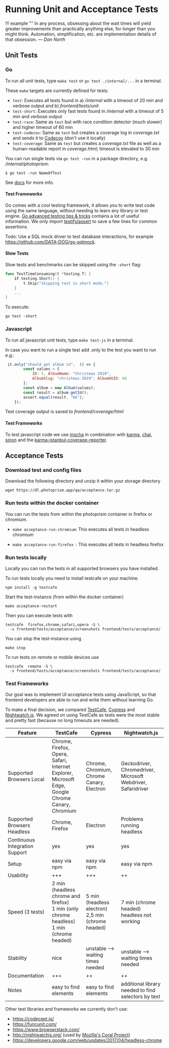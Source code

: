 # Running Unit and Acceptance Tests

!!! example ""
    In any process, obsessing about the wait times will yield greater improvements than practically anything else, for longer than you might think. Automation, simplification, etc. are implementation details of that obsession. — <cite>Dan North</cite>

## Unit Tests ##
### Go ###
To run all unit tests, type `make test` or `go test ./internal/...` in a terminal.

These `make` targets are currently defined for tests:

- `test`: Executes all tests found in a) */internal* with a timeout of 20 min and verbose output and b) *frontend/tests/unit*
- `test-short`: Executes only fast tests found in */internal* with a timeout of 5 min and verbose output
- `test-race`: Same as `test` but with race condition detector (much slower) and higher timeout of 60 min
- `test-codecov`: Same as `test` but creates a coverage log in *coverage.txt* and sends it to [Codecov](https://codecov.io/gh/photoprism/photoprism) (don't use it locally)
- `test-coverage`: Same as `test` but creates a *coverage.txt* file as well as a human-readable report in *coverage.html*; timeout is elevated to 30 min

You can run single tests via `go test -run` in a package directory, e.g. */internal/photoprism*:

```
$ go test -run NameOfTest
```

See [docs](https://golang.org/pkg/testing/#hdr-Subtests_and_Sub_benchmarks) for more info.

#### Test Frameworks ####

Go comes with a cool testing framework, it allows you to write test code using the same language, without needing to learn any library or test engine. [Go advanced testing tips & tricks](https://medium.com/@povilasve/go-advanced-tips-tricks-a872503ac859) contains a lot of useful information. We only import [testify/assert](https://github.com/stretchr/testify/tree/master/assert) to save a few lines for common assertions.

Todo: Use a SQL mock driver to test database interactions, for example https://github.com/DATA-DOG/go-sqlmock.

#### Slow Tests ###

Slow tests and benchmarks can be skipped using the `-short` flag:

```go
func TestTimeConsuming(t *testing.T) {
    if testing.Short() {
        t.Skip("skipping test in short mode.")
    }
    ...
}
```

To execute:

```
go test -short
```
### Javascript ###
To run all javascript unit tests, type `make test-js` in a terminal.


In case you want to run a single test add .only to the test you want to run e.g.:

```javascript
 it.only("should get album id",  () => {
        const values = {
            ID: 5, AlbumName: "Christmas 2019", 
            AlbumSlug: "christmas-2019", AlbumUUID: 66
        };
        const album = new Album(values);
        const result = album.getId();
        assert.equal(result, "66");
    });
```


Test coverage output is saved to *frontend/coverage/html*

#### Test Frameworks ####
To test javascript code we use [mocha](https://mochajs.org/) in combination with [karma](https://karma-runner.github.io/4.0/intro/installation.html), [chai](https://www.chaijs.com/), [sinon](https://sinonjs.org/) and the [karma-istanbul-coverage-reporter](https://github.com/mattlewis92/karma-coverage-istanbul-reporter).

## Acceptance Tests ##

### Download test and config files
Download the following directory and unzip it within your storage directory

``wget https://dl.photoprism.app/qa/acceptance.tar.gz``

### Run tests within the docker container
You can run the tests from within the photoprism container in firefox or chromium.
  
* ```make acceptance-run-chromium```: This executes all tests in headless chromium
  
* ```make acceptance-run-firefox ```: This executes all tests in headless firefox

### Run tests locally
Locally you can run the tests in all supported browsers you have installed.

To run tests locally you need to install testcafe on your machine.
```
npm install -g testcafe
``` 

Start the test-instance (from within the docker container)
```
make acceptance-restart
```

Then you can execute tests with
```
testcafe  firefox,chrome,safari,opera -S \
  -s frontend/tests/acceptance/screenshots frontend/tests/acceptance/
```

You can stop the test-instance using
```
make stop
```

To run tests on remote or mobile devices use
```
testcafe  remote -S \
  -s frontend/tests/acceptance/screenshots frontend/tests/acceptance/
```



### Test Frameworks

Our goal was to implement UI acceptance tests using JavaScript, so that frontend developers are able to run and write them without learning Go.<br>

To make a final decision, we compared  [TestCafe](https://devexpress.github.io/testcafe/), [Cypress](https://www.cypress.io/) and [Nightwatch.js](https://nightwatchjs.org/).
We agreed on using TestCafe as tests were the most stable and pretty fast (because no long timeouts are needed).

|Feature | TestCafe | Cypress | Nightwatch.js|
|------- | -------- | ------- |------------- |
|Supported Browsers Local | Chrome,<br> Firefox,<br> Opera,<br> Safari,<br> Internet Explorer,<br> Microsoft Edge,<br> Google Chrome Canary,<br> Chromium  |Chrome,<br> Chromium,<br> Chrome Canary,<br> Electron | Geckodriver,<br> Chromedriver,<br> Microsoft Webdriver,<br> Safaridriver|
|Supported Browsers Headless | Chrome,<br> Firefox | Electron | Problems running headless |
|Continuous Integration Support | yes | yes | yes|
|Setup | easy via npm | easy via npm | easy via npm |
|Usability | +++ |+++ | ++ |
|Speed (3 tests) |2 min (headless chrome and firefox)<br> 1 min (only chrome headless)<br> 1 min (chrome headed)|5 min (headless electron)<br> 2,5 min (chrome headed)|7 min (chrome headed)<br> headless not working |
|Stability | nice | unstable --> waiting times needed | unstable --> waiting times needed|
|Documentation | +++ | ++ | ++|
|Notes |easy to find elements |easy to find elements |additional library needed to find selectors by text|

Other test libraries and frameworks we currently don't use:
 
- https://codecept.io/
- https://funcunit.com/
- https://www.browserstack.com/
- http://nightwatchjs.org/ (used by [Mozilla's Coral Project](https://github.com/coralproject/talk))
- https://developers.google.com/web/updates/2017/04/headless-chrome
